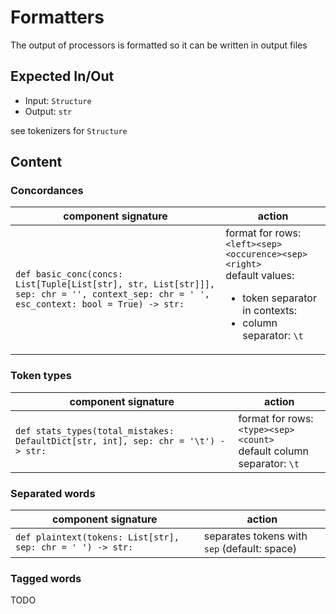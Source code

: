 # Formatters

The output of processors is formatted so it can be written in output files


## Expected In/Out

 - Input: `Structure`
 - Output: `str`

see tokenizers for `Structure`


## Content

### Concordances

| component signature                                                                                                                      |  action                                                |
|------------------------------------------------------------------------------------------------------------------------------------------|--------------------------------------------------------|
| `def basic_conc(concs: List[Tuple[List[str], str, List[str]]], sep: chr = '', context_sep: chr = ' ', esc_context: bool = True) -> str:` | format for rows: `<left><sep><occurence><sep><right>`<br>default values: <ul><li>token separator in contexts: ` `</li><li>column separator: `\t`</li></ul> |


### Token types

| component signature                                                               |  action                                                |
|-----------------------------------------------------------------------------------|--------------------------------------------------------|
| `def stats_types(total_mistakes: DefaultDict[str, int], sep: chr = '\t') -> str:` | format for rows: `<type><sep><count>`<br>default column separator: `\t` |


### Separated words

| component signature                                                       |  action                                                |
|---------------------------------------------------------------------------|--------------------------------------------------------|
| `def plaintext(tokens: List[str], sep: chr = ' ') -> str:`                | separates tokens with `sep` (default: space)           |


### Tagged words

TODO